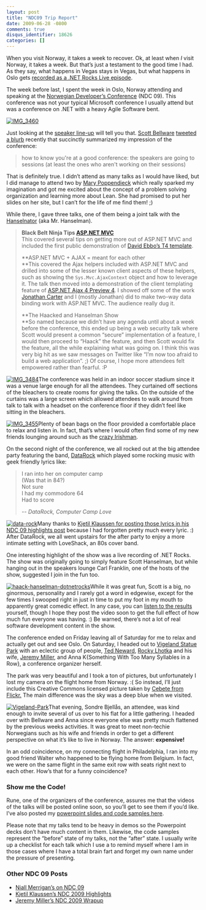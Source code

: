 ```yaml
---
layout: post
title: "NDC09 Trip Report"
date: 2009-06-28 -0800
comments: true
disqus_identifier: 18626
categories: []
---
```

When you visit Norway, it takes a week to recover. Ok, at least when *I*
visit Norway, it takes a week. But that’s just a testament to the good
time I had. As they say, what happens in Vegas stays in Vegas, but what
happens in Oslo gets [recorded as a .NET Rocks Live
episode](http://www.dotnetrocks.com/default.aspx?showNum=458 ".NET Rocks Live with Hanselman and Haack").

The week before last, I spent the week in Oslo, Norway attending and
speaking at the [Norwegian Developer’s
Conference](http://www.ndc2009.no/en/ "NDC 2009") (NDC 09). This
conference was not your typical Microsoft conference I usually attend
but was a conference on .NET with a heavy Agile Software bent.

[![IMG\_3460](http://haacked.com/images/haacked_com/WindowsLiveWriter/NDC09TripReport_12378/IMG_3460_thumb.jpg "IMG_3460")](http://haacked.com/images/haacked_com/WindowsLiveWriter/NDC09TripReport_12378/IMG_3460.jpg)

Just looking at the [speaker
line-up](http://www.ndc2009.no/en/index.aspx?cat=1070 "Speaker Lineup")
will tell you that. [Scott
Bellware](http://blog.scottbellware.com/ "Scott Bellware's Blog") [tweeted
a
blurb](http://twitter.com/bellware/status/2332327295 "Bellware on Twitter")
recently that succinctly summarized my impression of the conference:

> how to know you're at a good conference: the speakers are going to
> sessions (at least the ones who aren't working on their sessions)

That is definitely true. I didn’t attend as many talks as I would have
liked, but I did manage to attend two by [Mary
Poppendieck](http://www.poppendieck.com/ "Mary Poppendieck") which
really sparked my imagination and got me excited about the concept of a
problem solving organization and learning more about Lean. She had
promised to put her slides on her site, but I can’t for the life of me
find them! ;)

While there, I gave three talks, one of them being a joint talk with the
[Hanselnator](http://hanselman.com/ "Scott Hanselman's Blog") (aka Mr.
Hanselman).

> **Black Belt Ninja Tips [ASP.NET
> MVC](http://asp.net/mvc "ASP.NET Website")** \
> This covered several tips on getting more out of ASP.NET MVC and
> included the first public demonstration of [David Ebbo’s T4
> template](http://blogs.msdn.com/davidebb/archive/2009/06/17/a-new-and-improved-asp-net-mvc-t4-template.aspx).
>
> **ASP.NET MVC + AJAX = meant for each other \
> **This covered the Ajax helpers included with ASP.NET MVC and drilled
> into some of the lesser known client aspects of these helpers, such as
> showing the `Sys.Mvc.AjaxContext` object and how to leverage it. The
> talk then moved into a demonstration of the client templating feature
> of [ASP.NET Ajax 4 Preview
> 4](http://aspnet.codeplex.com/Release/ProjectReleases.aspx?ReleaseId=24645 "Preview 4 of Ajax 4").
> I showed off some of the work [Jonathan
> Carter](http://lostintangent.com/ "Jonathan Carter's Blog") and I
> (mostly Jonathan) did to make two-way data binding work with ASP.NET
> MVC. The audience really dug it.
>
> **The Haacked and Hanselman Show \
> **So named because we didn’t have any agenda until about a week before
> the conference, this ended up being a web security talk where Scott
> would present a common “secure” implementation of a feature, I would
> then proceed to “Haack” the feature, and then Scott would fix the
> feature, all the while explaining what was going on. I think this was
> very big hit as we saw messages on Twitter like “I’m now too afraid to
> build a web application”. ;) Of course, I hope more attendees felt
> empowered rather than fearful. :P

[![IMG\_3484](http://haacked.com/images/haacked_com/WindowsLiveWriter/NDC09TripReport_12378/IMG_3484_thumb.jpg "IMG_3484")](http://haacked.com/images/haacked_com/WindowsLiveWriter/NDC09TripReport_12378/IMG_3484.jpg)The
conference was held in an indoor soccer stadium since it was a venue
large enough for all the attendees. They curtained off sections of the
bleachers to create rooms for giving the talks. On the outside of the
curtains was a large screen which allowed attendees to walk around from
talk to talk with a headset on the conference floor if they didn’t feel
like sitting in the bleachers.

[![IMG\_3455](http://haacked.com/images/haacked_com/WindowsLiveWriter/NDC09TripReport_12378/IMG_3455_thumb.jpg "IMG_3455")](http://haacked.com/images/haacked_com/WindowsLiveWriter/NDC09TripReport_12378/IMG_3455.jpg)Plenty
of bean bags on the floor provided a comfortable place to relax and
listen in. In fact, that’s where I would often find some of my new
friends lounging around such as the [crazy
Irishman](http://certsandprogs.blogspot.com/ "Niall Merrigan").

On the second night of the conference, we all rocked out at the big
attendee party featuring the band,
[DataRock](http://www.datarockmusic.com/ "DataRock") which played some
rocking music with geek friendly lyrics like:

> I ran into her on computer camp \
> (Was that in 84?) \
> Not sure \
> I had my commodore 64 \
> Had to score
>
> *-- DataRock, Computer Camp Love*

[![data-rock](http://haacked.com/images/haacked_com/WindowsLiveWriter/NDC09TripReport_12378/data-rock_thumb.jpg "data-rock")](http://haacked.com/images/haacked_com/WindowsLiveWriter/NDC09TripReport_12378/data-rock_2.jpg)Many
thanks to [Kjetil Klaussen for posting those lyrics in his NDC 09
highlights
post](http://www.kjetilk.com/2009/06/ndc-2009-highlights.html "NDC 2009 Highlights")
because I had forgotten pretty much every lyric. :) After DataRock, we
all went upstairs for the after party to enjoy a more intimate setting
with LoveShack, an 80s cover band.

One interesting highlight of the show was a live recording of .NET
Rocks. The show was originally going to simply feature Scott Hanselman,
but while hanging out in the speakers lounge Carl Franklin, one of the
hosts of the show, suggested I join in the fun too.

[![haack-hanselman-dotnetrocks](http://haacked.com/images/haacked_com/WindowsLiveWriter/NDC09TripReport_12378/haack-hanselman-dotnetrocks_thumb.jpg "haack-hanselman-dotnetrocks")](http://haacked.com/images/haacked_com/WindowsLiveWriter/NDC09TripReport_12378/haack-hanselman-dotnetrocks_2.jpg)While
it was great fun, Scott is a big, no ginormous, personality and I rarely
got a word in edgewise, except for the few times I swooped right in just
in time to put my foot in my mouth to apparently great comedic effect.
In any case, you can [listen to the
results](http://www.dotnetrocks.com/default.aspx?showNum=458 ".NET Rocks Show #458")
yourself, though I hope they post the video soon to get the full effect
of how much fun everyone was having. :) Be warned, there’s not a lot of
real software development content in the show.

The conference ended on Friday leaving all of Saturday for me to relax
and actually get out and see Oslo. On Saturday, I headed out to
[Vigeland Statue
Park](http://en.wikipedia.org/wiki/Vigeland_Park "Vigeland Statue Park")
with an eclectic group of people, [Ted
Neward](http://blogs.tedneward.com/ "Ted Neward"), [Rocky
Lhotka](http://www.lhotka.net/WeBlog/ "Rocky") and his wife, [Jeremy
Miller](http://codebetter.com/blogs/jeremy.miller/ "Jeremy Miller"), and
Anna K{Something With Too Many Syllables in a Row}, a conference
organizer herself.

The park was very beautiful and I took a ton of pictures, but
unfortunately I lost my camera on the flight home from Norway. :( So
instead, I’ll just include this Creative Commons licensed picture taken
by [Cebete from
Flickr.](http://www.flickr.com/photos/cebete/2614928119/ "Cebete") The
main difference was the sky was a deep blue when we visited.

[![Vigeland-Park](http://haacked.com/images/haacked_com/WindowsLiveWriter/NDC09TripReport_12378/Vigeland-Park_thumb.jpg "Vigeland-Park")](http://haacked.com/images/haacked_com/WindowsLiveWriter/NDC09TripReport_12378/Vigeland-Park_2.jpg)That
evening, Sondre Bjellås, an attendee, was kind enough to invite several
of us over to his flat for a little gathering. I headed over with
Bellware and Anna since everyone else was pretty much flattened by the
previous weeks activities. It was great to meet non-techie Norwegians
such as his wife and friends in order to get a different perspective on
what it’s like to live in Norway. The answer: **expensive!**

In an odd coincidence, on my connecting flight in Philadelphia, I ran
into my good friend Walter who happened to be flying home from Belgium.
In fact, we were on the same flight in the same exit row with seats
right next to each other. How’s that for a funny coincidence?

### Show me the Code!

Rune, one of the organizers of the conference, assures me that the
videos of the talks will be posted online soon, so you’ll get to see
them if you’d like. I’ve also posted my [powerpoint slides and code
samples
here](http://haacked.com/code/NDC09-Demos.zip "Powerpoint Slides").

Please note that my talks tend to be heavy in demos so the Powerpoint
decks don’t have much content in them. Likewise, the code samples
represent the “before” state of my talks, not the “after” state. I
usually write up a checklist for each talk which I use a to remind
myself where I am in those cases where I have a total brain fart and
forget my own name under the pressure of presenting.

### Other NDC 09 Posts

-   [Niall Merrigan’s on NDC
    09](http://certsandprogs.blogspot.com/2009/06/ndc-09.html "Niall Merrigan")
-   [Kjetil Klaussen’s NDC 2009
    Highlights](http://www.kjetilk.com/2009/06/ndc-2009-highlights.html "NDC 2009 Highlights")
-   [Jeremy Miller’s NDC 2009
    Wrapup](http://codebetter.com/blogs/jeremy.miller/archive/2009/06/24/ndc-2009-wrapup.aspx "NDC 2009 Wrapup")


